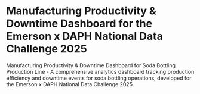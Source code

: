 # Manufacturing Productivity &amp; Downtime Dashboard for the Emerson x DAPH National Data Challenge 2025
Manufacturing Productivity &amp; Downtime Dashboard for Soda Bottling Production Line - A comprehensive analytics dashboard tracking production efficiency and downtime events for soda bottling operations, developed for the Emerson x DAPH National Data Challenge 2025.
